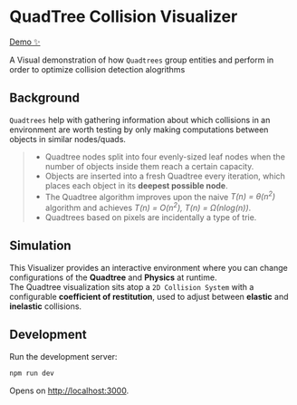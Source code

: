 # QuadTree Collision Visualizer

[Demo ✨](https://ndbaker1.github.io/quadtree-visualizer/)   

A Visual demonstration of how `Quadtrees` group entities and perform in order to optimize collision detection alogrithms

## Background 

`Quadtrees` help with gathering information about which collisions in an environment are worth testing by only making computations between objects in similar nodes/quads.

> - Quadtree nodes split into four evenly-sized leaf nodes when the number of objects inside them reach a certain capacity.  
> - Objects are inserted into a fresh Quadtree every iteration, which places each object in its __deepest possible node__.  
> - The Quadtree algorithm improves upon the naive *T(n) = θ(n<sup>2</sup>)* algorithm and achieves *T(n) = O(n<sup>2</sup>), T(n) = Ω(nlog(n))*.
> - Quadtrees based on pixels are incidentally a type of trie.

## Simulation

This Visualizer provides an interactive environment where you can change configurations of the __Quadtree__ and __Physics__ at runtime.  
The Quadtree visualization sits atop a `2D Collision System` with a configurable __coefficient of restitution__, used to adjust between __elastic__ and __inelastic__ collisions.

## Development

Run the development server:
```bash
npm run dev
```
Opens on [http://localhost:3000](http://localhost:3000).

